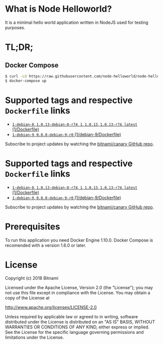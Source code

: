 # What is Node Helloworld?

It is a minimal hello world application written in NodeJS used for testing purposes.

# TL;DR;

## Docker Compose

```bash
$ curl -LO https://raw.githubusercontent.com/node-helloworld/node-helloworld-docker/master/docker-compose.yml
$ docker-compose up
```

# Supported tags and respective `Dockerfile` links

* [`1-debian-8`, `1.0.13-debian-8-r74`, `1`, `1.0.13`, `1.0.13-r74`, `latest` (1/Dockerfile)](https://github.com/bitnami/bitnami-docker-canary/blob/1.0.13-debian-8-r74/1/Dockerfile)
* [`1-debian-9`, `0.0.0-debian-9-r0` (1/debian-9/Dockerfile)](https://github.com/bitnami/bitnami-docker-canary/blob/0.0.0-debian-9-r0/1/debian-9/Dockerfile)

Subscribe to project updates by watching the [bitnami/canary GitHub repo](https://github.com/bitnami/bitnami-docker-canary).

# Supported tags and respective `Dockerfile` links

* [`1-debian-8`, `1.0.13-debian-8-r74`, `1`, `1.0.13`, `1.0.13-r74`, `latest` (1/Dockerfile)](https://github.com/bitnami/bitnami-docker-canary/blob/1.0.13-debian-8-r74/1/Dockerfile)
* [`1-debian-9`, `0.0.0-debian-9-r0` (1/debian-9/Dockerfile)](https://github.com/bitnami/bitnami-docker-canary/blob/0.0.0-debian-9-r0/1/debian-9/Dockerfile)

Subscribe to project updates by watching the [bitnami/canary GitHub repo](https://github.com/bitnami/bitnami-docker-canary).

# Prerequisites

To run this application you need Docker Engine 1.10.0. Docker Compose is recomended with a version 1.6.0 or later.

# License

Copyright (c) 2018 Bitnami

Licensed under the Apache License, Version 2.0 (the "License");
you may not use this file except in compliance with the License.
You may obtain a copy of the License at

  <http://www.apache.org/licenses/LICENSE-2.0>

Unless required by applicable law or agreed to in writing, software
distributed under the License is distributed on an "AS IS" BASIS,
WITHOUT WARRANTIES OR CONDITIONS OF ANY KIND, either express or implied.
See the License for the specific language governing permissions and
limitations under the License.
